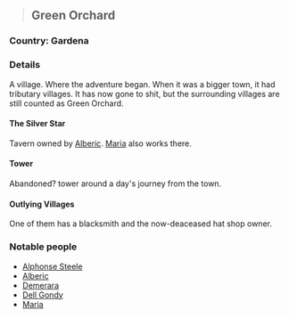 >## Green Orchard

### Country: Gardena

### Details

A village. Where the adventure began. When it was a bigger town, it had tributary villages. It has now gone to shit, but the surrounding villages are still counted as Green Orchard.

#### The Silver Star

Tavern owned by [Alberic](../Characters/NPCs/Alberic.md). [Maria](../Characters/NPCs/Maria.md) also works there.

#### Tower

Abandoned? tower around a day's journey from the town. 

#### Outlying Villages

One of them has a blacksmith and the now-deaceased hat shop owner. 

### Notable people

- [Alphonse Steele](../Characters/PCs/Alphonse%20Steele.md)
- [Alberic](../Characters/NPCs/Alberic.md)
- [Demerara](../Characters/NPCs/Demerara.md)
- [Dell Gondy](../Characters/NPCs/Dell%20Gondy.md)
- [Maria](../Characters/NPCs/Maria.md)
